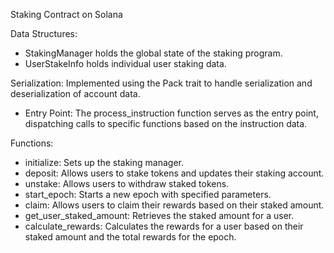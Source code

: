 Staking Contract on Solana


Data Structures:
- StakingManager holds the global state of the staking program.
- UserStakeInfo holds individual user staking data.


Serialization: Implemented using the Pack trait to handle serialization and deserialization of account data.
- Entry Point: The process_instruction function serves as the entry point, dispatching calls to specific functions based on the instruction data.


Functions:
- initialize: Sets up the staking manager.
- deposit: Allows users to stake tokens and updates their staking account.
- unstake: Allows users to withdraw staked tokens.
- start_epoch: Starts a new epoch with specified parameters.
- claim: Allows users to claim their rewards based on their staked amount.
- get_user_staked_amount: Retrieves the staked amount for a user.
- calculate_rewards: Calculates the rewards for a user based on their staked amount and the total rewards for the epoch.
